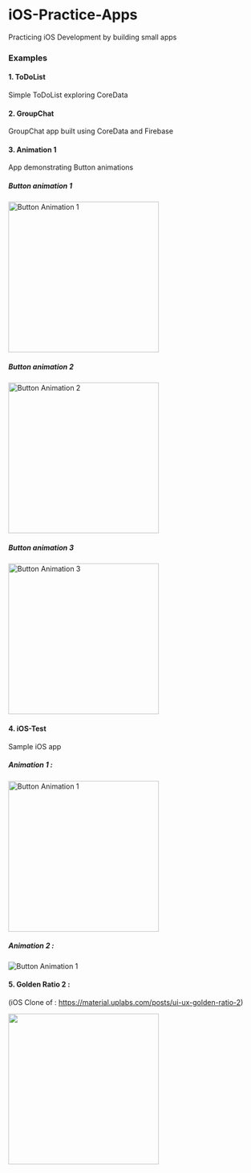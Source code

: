 # iOS-Practice-Apps
Practicing iOS Development by building small apps

### Examples

#### 1. ToDoList
Simple ToDoList exploring CoreData 

#### 2. GroupChat
GroupChat app built using CoreData and Firebase

#### 3. Animation 1
App demonstrating Button animations

##### Button animation 1

<Img alt="Button Animation 1" width="300px" src="https://github.com/SanjithKanagavel/iOS-Practice-Apps/blob/master/Animation1/Animation%201/Gifs/animation1.gif"/>

##### Button animation 2

<Img alt="Button Animation 2" width="300px" src="https://github.com/SanjithKanagavel/iOS-Practice-Apps/blob/master/Animation1/Animation%201/Gifs/animation2.gif"/>

##### Button animation 3

<Img alt="Button Animation 3" width="300px" src="https://github.com/SanjithKanagavel/iOS-Practice-Apps/blob/master/Animation1/Animation%201/Gifs/animation3.gif"/>


#### 4. iOS-Test
Sample iOS app

##### Animation 1 :

<Img alt="Button Animation 1" width="300px" src="https://github.com/SanjithKanagavel/iOS-Practice-Apps/blob/master/iOS-Test/Gifs/animation1.gif"/>

##### Animation 2 :

<Img alt="Button Animation 1" src="https://github.com/SanjithKanagavel/iOS-Practice-Apps/blob/master/iOS-Test/Gifs/animation2.gif"/>


#### 5. Golden Ratio 2 : 
(iOS Clone of : https://material.uplabs.com/posts/ui-ux-golden-ratio-2)

<img alt="" width="300px" src="https://assets.materialup.com/uploads/acafbeff-8e41-4afa-8ee8-def1a299c27a/preview.gif"/>
